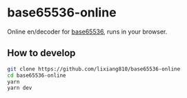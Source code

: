 # base65536-online

Online en/decoder for [base65536](https://github.com/qntm/base65536), runs in your browser.

## How to develop

```bash
git clone https://github.com/lixiang810/base65536-online
cd base65536-online
yarn
yarn dev
```
